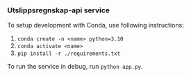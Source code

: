 ### Utslippsregnskap-api service

To setup development with Conda, use following instructions:

1. `conda create -n <name> python=3.10`
2. `conda activate <name>`
3. `pip install -r ./requirements.txt`

To run the service in debug, run `python app.py`.
